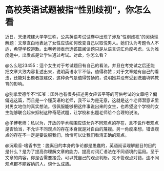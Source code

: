 # 高校英语试题被指“性别歧视”，你怎么看

近日，天津城建大学学生称，公共英语考试试卷中出现了涉及“性别歧视”的阅读理解题：文章直白地表达了女性应该如何改变自己以取悦男人。她们认为考题令人不适，希望学校道歉。出卷老师表示选该篇阅读题只是从语言词汇角度考虑，认为难度适中，出发点是让学生通过考试。对此，你怎么看？ 

@么么哒23455：這个女生对于考试题目有自己的看法，并且在考完试之后还能把文章大致内容复述出来，说明英语水平不低，值得称赞；对于文章她有自己的看法，还能对出题者提建议，这种勇气是值得赞扬的，说明她并没有受到洗脑填鸭教育的影响。 

@别拿爱德华不当E爷：国外也有很多描述男女应该平等的可供考试的文章吧？偏偏选这篇，而且是一个懂英语的老师，我不认为是无意，这就是这个老师潜意识里对男女地位的真实想法。很佩服能够把这件事说出来的女生，也希望这个学校的女生能够联合起来抵制这种奇葩试题，让学校和出题老师给个合理的说法。 

@子博老师：私以为，开放的学术氛围应该允许不同观点的存在，且不说作者观点是否恰当，不允许不同观点的存在本身就是对自由的蔑视。另一角度来想，错误观点的存在不一定是要说服我们，恰恰可以让我们看清正确的观点。 

@沉瑜香-嗜香书生：脱离目的本身的争论都是愚蠢的，英语阅读理解题目的目的是什么？是为了提高你理解文章的能力，提高对词汇语法在不同语境的运用。至于文章的内容，你是否需要接受，可以凭自己的观点判断。先不管观点对错，连不同观点都不能容纳的人，谈什么成熟。